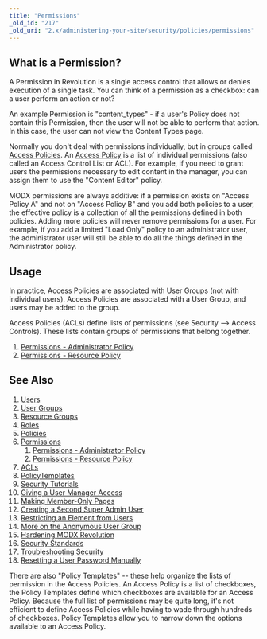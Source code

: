 ```yaml
---
title: "Permissions"
_old_id: "217"
_old_uri: "2.x/administering-your-site/security/policies/permissions"
---
```


## What is a Permission? 

A Permission in Revolution is a single access control that allows or denies execution of a single task. You can think of a permission as a checkbox: can a user perform an action or not?

An example Permission is "content\_types" - if a user's Policy does not contain this Permission, then the user will not be able to perform that action. In this case, the user can not view the Content Types page.

Normally you don't deal with permissions individually, but in groups called [Access Policies](/display/revolution20/Policies "Policies"). An [Access Policy](/display/revolution20/Policies "Policies") is a list of individual permissions (also called an Access Control List or ACL). For example, if you need to grant users the permissions necessary to edit content in the manager, you can assign them to use the "Content Editor" policy.

MODX permissions are always additive: if a permission exists on "Access Policy A" and not on "Access Policy B" and you add both policies to a user, the effective policy is a collection of all the permissions defined in both policies. Adding more policies will never remove permissions for a user. For example, if you add a limited "Load Only" policy to an administrator user, the administrator user will still be able to do all the things defined in the Administrator policy.

## Usage 

In practice, Access Policies are associated with User Groups (not with individual users). Access Policies are associated with a User Group, and users may be added to the group.

Access Policies (ACLs) define lists of permissions (see Security --> Access Controls). These lists contain groups of permissions that belong together.

1. [Permissions - Administrator Policy](administering-your-site/security/policies/permissions/permissions-administrator-policy)
2. [Permissions - Resource Policy](administering-your-site/security/policies/permissions/permissions-resource-policy)

## See Also 

1. [Users](administering-your-site/security/users)
2. [User Groups](administering-your-site/security/user-groups)
3. [Resource Groups](administering-your-site/security/resource-groups)
4. [Roles](administering-your-site/security/roles)
5. [Policies](administering-your-site/security/policies)
  1. [Permissions](administering-your-site/security/policies/permissions)
      1. [Permissions - Administrator Policy](administering-your-site/security/policies/permissions/permissions-administrator-policy)
      2. [Permissions - Resource Policy](administering-your-site/security/policies/permissions/permissions-resource-policy)
  2. [ACLs](administering-your-site/security/policies/acls)
  3. [PolicyTemplates](administering-your-site/security/policies/policytemplates)
6. [Security Tutorials](administering-your-site/security/security-tutorials)
  1. [Giving a User Manager Access](administering-your-site/security/security-tutorials/giving-a-user-manager-access)
  2. [Making Member-Only Pages](administering-your-site/security/security-tutorials/making-member-only-pages)
  3. [Creating a Second Super Admin User](administering-your-site/security/security-tutorials/creating-a-second-super-admin-user)
  4. [Restricting an Element from Users](administering-your-site/security/security-tutorials/restricting-an-element-from-users)
  5. [More on the Anonymous User Group](administering-your-site/security/security-tutorials/more-on-the-anonymous-user-group)
7. [Hardening MODX Revolution](administering-your-site/security/hardening-modx-revolution)
8. [Security Standards](administering-your-site/security/security-standards)
9. [Troubleshooting Security](administering-your-site/security/troubleshooting-security)
  1. [Resetting a User Password Manually](administering-your-site/security/troubleshooting-security/resetting-a-user-password-manually)

There are also "Policy Templates" -- these help organize the lists of permission in the Access Policies. An Access Policy is a list of checkboxes, the Policy Templates define which checkboxes are available for an Access Policy. Because the full list of permissions may be quite long, it's not efficient to define Access Policies while having to wade through hundreds of checkboxes. Policy Templates allow you to narrow down the options available to an Access Policy.